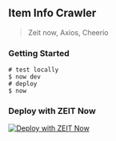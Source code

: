 ## Item Info Crawler

> Zeit now, Axios, Cheerio

### Getting Started

```shell script
# test locally
$ now dev
# deploy
$ now
```

### Deploy with ZEIT Now

[![Deploy with ZEIT Now](https://zeit.co/button)](https://zeit.co/import/project?template=https://github.com/gywlsp/item-info-crawl)
